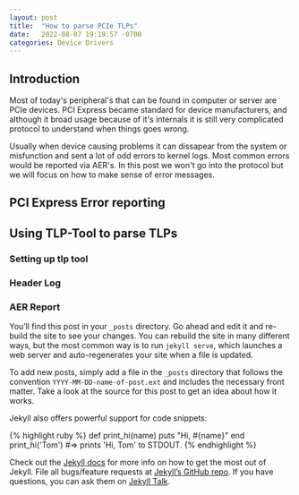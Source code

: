 ```yaml
---
layout: post
title:  "How to parse PCIe TLPs"
date:   2022-08-07 19:19:57 -0700
categories: Device Drivers
---
```


## Introduction
Most of today's peripheral's that can be found in computer or server are PCIe devices.
PCI Express became standard for device manufacturers, and although it broad usage because of it's internals it is still very complicated protocol to understand when things goes wrong.

Usually when device causing problems it can dissapear from the system or misfunction and sent a lot of odd errors to kernel logs. Most common errors would be reported via AER's.
In this post we won't go into the protocol but we will focus on how to make sense of error messages.

## PCI Express Error reporting

## Using TLP-Tool to parse TLPs

### Setting up tlp tool

### Header Log

### AER Report

You’ll find this post in your `_posts` directory. Go ahead and edit it and re-build the site to see your changes. You can rebuild the site in many different ways, but the most common way is to run `jekyll serve`, which launches a web server and auto-regenerates your site when a file is updated.

To add new posts, simply add a file in the `_posts` directory that follows the convention `YYYY-MM-DD-name-of-post.ext` and includes the necessary front matter. Take a look at the source for this post to get an idea about how it works.

Jekyll also offers powerful support for code snippets:

{% highlight ruby %}
def print_hi(name)
  puts "Hi, #{name}"
end
print_hi('Tom')
#=> prints 'Hi, Tom' to STDOUT.
{% endhighlight %}

Check out the [Jekyll docs][jekyll-docs] for more info on how to get the most out of Jekyll. File all bugs/feature requests at [Jekyll’s GitHub repo][jekyll-gh]. If you have questions, you can ask them on [Jekyll Talk][jekyll-talk].

[jekyll-docs]: https://jekyllrb.com/docs/home
[jekyll-gh]:   https://github.com/jekyll/jekyll
[jekyll-talk]: https://talk.jekyllrb.com/
